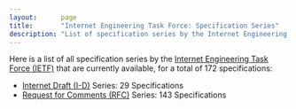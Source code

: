 ```yaml
---
layout:      page
title:       "Internet Engineering Task Force: Specification Series"
description: "List of specification series by the Internet Engineering Task Force (IETF/)"
---
```


Here is a list of all specification series by the [Internet Engineering Task Force (IETF)](http://www.ietf.org/) that are currently available, for a total of 172 specifications:

  * [Internet Draft (I-D)](I-D/) Series: 29 Specifications
  * [Request for Comments (RFC)](RFC/) Series: 143 Specifications

